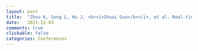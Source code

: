 ```yaml
---
layout: post
title:  "Zhou K, Song L, Hu J, <b><i>Shuai Guo</b></i>, et al. Real-time 3d reconstruction of dynamic scenes with multiple kinect v2 sensors[C]//International Broadcast Convention. 2021."
date:   2021-12-03
comments: true
clickable: false
categories: Conferences
---
```

